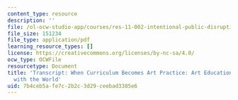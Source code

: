 ```yaml
---
content_type: resource
description: ''
file: /ol-ocw-studio-app/courses/res-11-002-intentional-public-disruptions-art-responsibility-and-pedagogy-fall-2017/7b4ceb5afe7c2b2c3d29ceebad3385e6_MITRES11-002F17_Video_08_300k.pdf
file_size: 151234
file_type: application/pdf
learning_resource_types: []
license: https://creativecommons.org/licenses/by-nc-sa/4.0/
ocw_type: OCWFile
resourcetype: Document
title: 'Transcript: When Curriculum Becomes Art Practice: Art Education as Engagement
  with the World'
uid: 7b4ceb5a-fe7c-2b2c-3d29-ceebad3385e6
---
```

